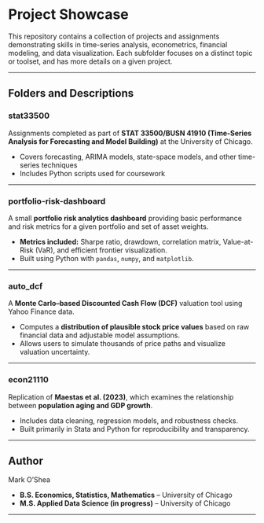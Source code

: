 # Project Showcase

This repository contains a collection of projects and assignments demonstrating 
skills in time-series analysis, econometrics, financial modeling, and data 
visualization. Each subfolder focuses on a distinct topic or toolset, and has 
more details on a given project.

---

## Folders and Descriptions

### **stat33500**
Assignments completed as part of **STAT 33500/BUSN 41910 (Time-Series Analysis for Forecasting and Model Building)** 
at the University of Chicago. 
- Covers forecasting, ARIMA models, state-space models, and other time-series techniques
- Includes Python scripts used for coursework

---

### **portfolio-risk-dashboard**
A small **portfolio risk analytics dashboard** providing basic performance and 
risk metrics for a given portfolio and set of asset weights.  
- **Metrics included:** Sharpe ratio, drawdown, correlation matrix, Value-at-Risk 
(VaR), and efficient frontier visualization.  
- Built using Python with `pandas`, `numpy`, and `matplotlib`.

---

### **auto_dcf**
A **Monte Carlo–based Discounted Cash Flow (DCF)** valuation tool using Yahoo Finance data.  
- Computes a **distribution of plausible stock price values** based on raw 
financial data and adjustable model assumptions.  
- Allows users to simulate thousands of price paths and visualize valuation uncertainty.

---

### **econ21110**
Replication of **Maestas et al. (2023)**, which examines the relationship between 
**population aging and GDP growth**.  
- Includes data cleaning, regression models, and robustness checks.  
- Built primarily in Stata and Python for reproducibility and transparency.

---

## Author
Mark O’Shea  
- **B.S. Economics, Statistics, Mathematics** – University of Chicago  
- **M.S. Applied Data Science (in progress)** – University of Chicago  

---
